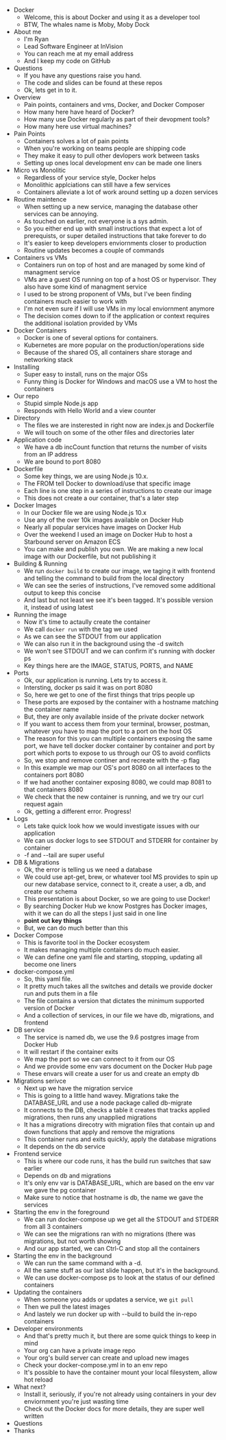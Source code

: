* Docker
  * Welcome, this is about Docker and using it as a developer tool
  * BTW, The whales name is Moby, Moby Dock
* About me
  * I'm Ryan
  * Lead Software Engineer at InVision
  * You can reach me at my email address
  * And I keep my code on GitHub
* Questions
  * If you have any questions raise you hand.
  * The code and slides can be found at these repos
  * Ok, lets get in to it.
* Overview
  * Pain points, containers and vms, Docker, and Docker Composer
  * How many here have heard of Docker?
  * How many use Docker regularly as part of their devopment tools?
  * How many here use virtual machines?
* Pain Points
  * Containers solves a lot of pain points
  * When you're working on teams people are shipping code
  * They make it easy to pull other devlopers work between tasks
  * Setting up ones local development env can be made one liners
* Micro vs Monolitic
  * Regardless of your service style, Docker helps
  * Monolithic applciations can still have a few services
  * Containers alleviate a lot of work around setting up a dozen services
* Routine maintence
  * When setting up a new service, managing the database other services can be annoying.
  * As touched on earlier, not everyone is a sys admin.
  * So you either end up with small instructions that expect a lot of prerequists, or super detailed instructions that take forever to do
  * It's easier to keep developers enviornments closer to production
  * Routine updates becomes a couple of commands
* Containers vs VMs
  * Containers run on top of host and are managed by some kind of managment service
  * VMs are a guest OS running on top of a host OS or hypervisor. They also have some kind of managment service
  * I used to be strong proponent of VMs, but I've been finding containers much easier to work with
  * I'm not even sure if I will use VMs in my local enviornment anymore
  * The decision comes down to if the application or context requires the additional isolation provided by VMs
* Docker Containers
  * Docker is one of several options for containers. 
  * Kubernetes are more popular on the production/operations side
  * Because of the shared OS, all containers share storage and networking stack
* Installing
  * Super easy to install, runs on the major OSs
  * Funny thing is Docker for Windows and macOS use a VM to host the containers
* Our repo
  * Stupid simple Node.js app
  * Responds with Hello World and a view counter
* Directory
  * The files we are insterested in right now are index.js and Dockerfile
  * We will touch on some of the other files and directories later
* Application code
  * We have a db incCount function that returns the number of visits from an IP address
  * We are bound to port 8080
* Dockerfile
  * Some key things, we are using Node.js 10.x.
  * The FROM tell Docker to download/use that specific image
  * Each line is one step in a series of instructions to create our image
  * This does not create a our container, that's a later step
* Docker Images
  * In our Docker file we are using Node.js 10.x
  * Use any of the over 10k images available on Docker Hub
  * Nearly all popular services have images on Docker Hub
  * Over the weekend I used an image on Docker Hub to host a Starbound server on Amazon ECS
  * You can make and publish you own. We are making a new local image with our Dockerfile, but not publishing it
* Building & Running
  * We run `docker build` to create our image, we taging it with frontend and telling the command to build from the local directory
  * We can see the series of instructions, I've removed some additional output to keep this concise
  * And last but not least we see it's been tagged. It's possible version it, instead of using latest
* Running the image
  * Now it's time to actaully create the container
  * We call `docker run` with the tag we used
  * As we can see the STDOUT from our application
  * We can also run it in the background using the -d switch
  * We won't see STDOUT and we can confirm it's running with docker ps
  * Key things here are the IMAGE, STATUS, PORTS, and NAME
* Ports
  * Ok, our application is running. Lets try to access it.
  * Intersting, docker ps said it was on port 8080
  * So, here we get to one of the first things that trips people up
  * These ports are exposed by the container with a hostname matching the container name
  * But, they are only available inside of the private docker network
  * If you want to access them from your terminal, browser, postman, whatever you have to map the port to a port on the host OS
  * The reason for this you can multiple containers exposing the same port, we have tell docker docker container by container and port by port which ports to expose to us through our OS to avoid conflicts
  * So, we stop and remove continer and recreate with the -p flag
  * In this example we map our OS's port 8080 on all interfaces to the containers port 8080
  * If we had another container exposing 8080, we could map 8081 to that containers 8080
  * We check that the new container is running, and we try our curl request again
  * Ok, getting a different error. Progress!
* Logs
  * Lets take quick look how we would investigate issues with our application
  * We can us docker logs to see STDOUT and STDERR for container by container
  * -f and --tail are super useful
* DB & Migrations
  * Ok, the error is telling us we need a database
  * We could use apt-get, brew, or whatever tool MS provides to spin up our new database service, connect to it, create a user, a db, and create our schema
  * This presentation is about Docker, so we are going to use Docker!
  * By searching Docker Hub we know Postgres has Docker images, with it we can do all the steps I just said in one line
  * __point out key things__
  * But, we can do much better than this
* Docker Compose
  * This is favorite tool in the Docker ecosystem
  * It makes managing multiple containers do much easier.
  * We can define one yaml file and starting, stopping, updating all become one liners
* docker-compose.yml
  * So, this yaml file. 
  * It pretty much takes all the switches and details we provide docker run and puts them in a file
  * The file contains a version that dictates the minimum supported version of Docker
  * And a collection of services, in our file we have db, migrations, and frontend
* DB service
  * The service is named db, we use the 9.6 postgres image from Docker Hub
  * It will restart if the container exits
  * We map the port so we can connect to it from our OS
  * And we provide some env vars document on the Docker Hub page
  * These envars will create a user for us and create an empty db
* Migrations serivce
  * Next up we have the migration service
  * This is going to a little hand wavey. Migrations take the DATABASE_URL and use a node package called db-migrate
  * It connects to the DB, checks a table it creates that tracks applied migrations, then runs any unapplied migrations
  * It has a migrations direcotry with migration files that contain up and down functions that apply and remove the migrations
  * This container runs and exits quickly, apply the database migrations
  * It depends on the db service
* Frontend service
  * This is where our code runs, it has the build run switches that saw earlier
  * Depends on db and migrations
  * It's only env var is DATABASE_URL, which are based on the env var we gave the pg container
  * Make sure to notice that hostname is db, the name we gave the services
* Starting the env in the foreground
  * We can run docker-compose up we get all the STDOUT and STDERR from all 3 containers
  * We can see the migrations ran with no migrations (there was migrations, but not worth showing
  * And our app started, we can Ctrl-C and stop all the containers
* Starting the env in the background
  * We can run the same command with a -d.
  * All the same stuff as our last slide happen, but it's in the background.
  * We can use docker-compose ps to look at the status of our defined containers
* Updating the containers
  * When someone you adds or updates a service, we `git pull`
  * Then we pull the latest images
  * And lastely we run docker up with --build to build the in-repo containers
* Developer environments
  * And that's pretty much it, but there are some quick things to keep in mind
  * Your org can have a private image repo
  * Your org's build server can create and upload new images
  * Check your docker-compose.yml in to an env repo
  * It's possible to have the container mount your local filesystem, allow hot reload
* What next?
  * Install it, seriously, if you're not already using containers in your dev enviornment you're just wasting time
  * Check out the Docker docs for more details, they are super well written
* Questions
* Thanks
 




















